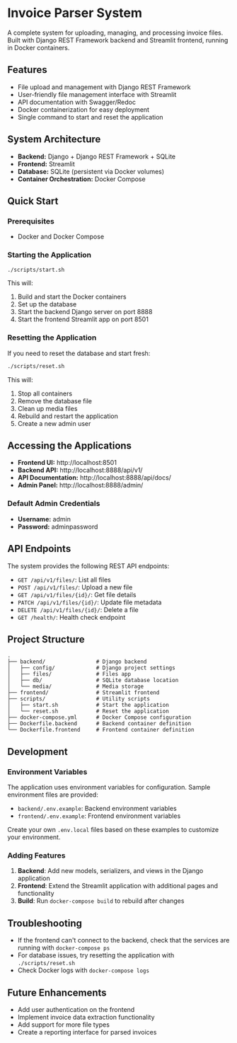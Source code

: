 # Invoice Parser System

A complete system for uploading, managing, and processing invoice files. Built with Django REST Framework backend and Streamlit frontend, running in Docker containers.

## Features

- File upload and management with Django REST Framework
- User-friendly file management interface with Streamlit
- API documentation with Swagger/Redoc
- Docker containerization for easy deployment
- Single command to start and reset the application

## System Architecture

- **Backend:** Django + Django REST Framework + SQLite
- **Frontend:** Streamlit
- **Database:** SQLite (persistent via Docker volumes)
- **Container Orchestration:** Docker Compose

## Quick Start

### Prerequisites

- Docker and Docker Compose

### Starting the Application

```bash
./scripts/start.sh
```

This will:

1. Build and start the Docker containers
2. Set up the database
3. Start the backend Django server on port 8888
4. Start the frontend Streamlit app on port 8501

### Resetting the Application

If you need to reset the database and start fresh:

```bash
./scripts/reset.sh
```

This will:

1. Stop all containers
2. Remove the database file
3. Clean up media files
4. Rebuild and restart the application
5. Create a new admin user

## Accessing the Applications

- **Frontend UI:** http://localhost:8501
- **Backend API:** http://localhost:8888/api/v1/
- **API Documentation:** http://localhost:8888/api/docs/
- **Admin Panel:** http://localhost:8888/admin/

### Default Admin Credentials

- **Username:** admin
- **Password:** adminpassword

## API Endpoints

The system provides the following REST API endpoints:

- `GET /api/v1/files/`: List all files
- `POST /api/v1/files/`: Upload a new file
- `GET /api/v1/files/{id}/`: Get file details
- `PATCH /api/v1/files/{id}/`: Update file metadata
- `DELETE /api/v1/files/{id}/`: Delete a file
- `GET /health/`: Health check endpoint

## Project Structure

```
.
├── backend/                # Django backend
│   ├── config/             # Django project settings
│   ├── files/              # Files app
│   ├── db/                 # SQLite database location
│   └── media/              # Media storage
├── frontend/               # Streamlit frontend
├── scripts/                # Utility scripts
│   ├── start.sh            # Start the application
│   └── reset.sh            # Reset the application
├── docker-compose.yml      # Docker Compose configuration
├── Dockerfile.backend      # Backend container definition
└── Dockerfile.frontend     # Frontend container definition
```

## Development

### Environment Variables

The application uses environment variables for configuration. Sample environment files are provided:

- `backend/.env.example`: Backend environment variables
- `frontend/.env.example`: Frontend environment variables

Create your own `.env.local` files based on these examples to customize your environment.

### Adding Features

1. **Backend**: Add new models, serializers, and views in the Django application
2. **Frontend**: Extend the Streamlit application with additional pages and functionality
3. **Build**: Run `docker-compose build` to rebuild after changes

## Troubleshooting

- If the frontend can't connect to the backend, check that the services are running with `docker-compose ps`
- For database issues, try resetting the application with `./scripts/reset.sh`
- Check Docker logs with `docker-compose logs`

## Future Enhancements

- Add user authentication on the frontend
- Implement invoice data extraction functionality
- Add support for more file types
- Create a reporting interface for parsed invoices
